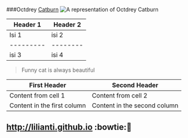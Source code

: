 ###Octdrey [Catburn](www.google.com)
![A representation of Octdrey Catburn](http://octodex.github.com/images/octdrey-catburn.jpg)

Header 1 | Header 2
---------|--------
Isi 1 | isi 2
---------|--------
isi 3 | isi 4

>Funny cat is always
>beautiful

First Header | Second Header
------------ | -------------
Content from cell 1 | Content from cell 2
Content in the first column | Content in the second column

## http://lilianti.github.io :bowtie::tada:


